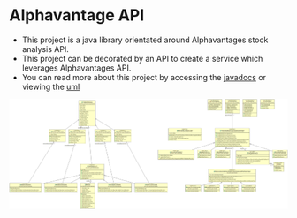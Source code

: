 # Alphavantage API
* This project is a java library orientated around Alphavantages stock analysis API.
* This project can be decorated by an API to create a service which leverages Alphavantages API.
* You can read more about this project by accessing the [javadocs](https://git-leon.github.io/spring.alphavantagewrapper/javadocs/index.html) or viewing the [uml](https://raw.githubusercontent.com/Git-Leon/spring.alphavantagewrapper/master/uml.png)

<img src = "./uml.png">
